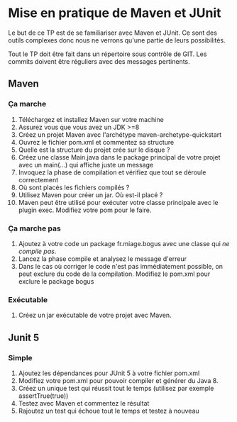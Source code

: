 # Mise en pratique de Maven et JUnit
Le but de ce TP est de se familiariser avec Maven et JUnit. Ce sont des outils complexes donc nous ne verrons qu'une partie de leurs possibilités.

Tout le TP doit être fait dans un répertoire sous contrôle de GIT. Les commits doivent être réguliers avec des messages pertinents.
## Maven
### Ça marche
1. Téléchargez et installez Maven sur votre machine
2. Assurez vous que vous avez un JDK >=8
3. Créez un projet Maven avec l'archétype maven-archetype-quickstart
4. Ouvrez le fichier pom.xml et commentez sa structure
5. Quelle est la structure du projet crée sur le disque ?
6. Créez une classe Main.java dans le package principal de votre projet avec un main(...) qui affiche juste un message
7. Invoquez la phase de compilation et vérifiez que tout se déroule correctement
8. Où sont placés les fichiers compilés ?
9. Utilisez Maven pour créer un jar. Où est-il placé ?
10. Maven peut être utilisé pour exécuter votre classe principale avec le plugin exec. Modifiez votre pom pour le faire.

### Ça marche pas
1. Ajoutez à votre code un package fr.miage.bogus avec une classe qui *ne compile pas*.
2. Lancez la phase compile et analysez le message d'erreur
3. Dans le cas où corriger le code n'est pas immédiatement possible, on peut exclure du code de la compilation. Modifiez le pom.xml pour exclure le package bogus

### Exécutable
1. Créez un jar exécutable de votre projet avec Maven.

## Junit 5
### Simple
1. Ajoutez les dépendances pour JUnit 5 à votre fichier pom.xml
2. Modifiez votre pom.xml pour pouvoir compiler et générer du Java 8.
3. Créez un unique test qui réussit tout le temps (utilisez par exemple assertTrue(true))
4. Testez avec Maven et commentez le résultat
5. Rajoutez un test qui échoue tout le temps et testez à nouveau
